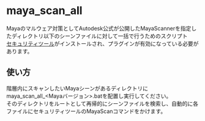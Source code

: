 # maya_scan_all
Mayaのマルウェア対策としてAutodesk公式が公開したMayaScannerを指定したディレクトリ以下のシーンファイルに対して一括で行うためのスクリプト  
[セキュリティツール](https://knowledge.autodesk.com/ja/support/maya/troubleshooting/caas/sfdcarticles/sfdcarticles/JPN/How-to-diagnose-and-clean-Maya-ScriptExploit-issues.html)がインストールされ、プラグインが有効になっている必要があります。

## 使い方
階層内にスキャンしたいMayaシーンがあるディレクトリにmaya_scan_all_<Mayaバージョン>.batを配置し実行してください。  
そのディレクトリをルートとして再帰的にシーンファイルを検索し、自動的に各ファイルにセキュリティツールのMayaScanコマンドをかけます。
